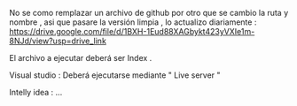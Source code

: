 No se como remplazar un archivo de github por otro que se cambio la ruta y nombre , asi que pasare la versión limpia , lo actualizo diariamente :
https://drive.google.com/file/d/1BXH-1Eud88XAGbykt423yVXIe1m-8NJd/view?usp=drive_link


El archivo a ejecutar deberá ser Index .

Visual studio :
Deberá ejecutarse mediante " Live server "

Intelly idea :
...
